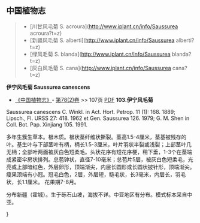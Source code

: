 

## 中国植物志

> * [川甘风毛菊  S.  acroura](http://www.iplant.cn/info/Saussurea acroura?t=z)
> * [新疆风毛菊  S.  alberti](http://www.iplant.cn/info/Saussurea alberti?t=z)
> * [绿风毛菊  S.  blanda](http://www.iplant.cn/info/Saussurea blanda?t=z)
> * [灰白风毛菊  S.  cana](http://www.iplant.cn/info/Saussurea cana?t=z)


**伊宁风毛菊 Saussurea canescens**

* [《中国植物志》](http://www.iplant.cn/frps)- [第78(2)卷](http://www.iplant.cn/frps/vol/78(2)) >> 107页 [PDF](http://www.iplant.cn/frps/pdf/78(2)/107.PDF)
**103.伊宁风毛菊**

Saussurea canescens C. Winkl. in Act. Hort. Petrop. 11 (1): 168. 1889; Lipsch., Fl. URSS 27: 418. 1962 et Gen. Saussurea 126. 1979; G. M. Shen in Coll. Bot. Pap. Xinjiang 105. 1991.

多年生簇生草本。根木质。根状茎纤维状撕裂。茎高1.5-4厘米，茎基被残存的叶。基生叶与下部茎叶有柄，柄长1.5-3厘米，叶片羽状半裂或浅裂；上部茎叶几无柄；全部叶两面被灰白色短柔毛。头状花序有短花序梗，稍下垂，1-3个在茎端成紧密伞房状排列。总苞钟状，直径7-10毫米；总苞片5层，被灰白色短柔毛，光亮或上部暗红色，外层卵形，顶端渐尖，内层长圆形或长圆状披针形，顶端渐尖。瘦果顶端有小冠。冠毛白色，2层，外层短，糙毛状，长3毫米，内层长，羽毛状，长1.1厘米。 花果期7-8月。

分布新疆（霍城）。生于砾石山坡，海拔不详。中亚地区有分布。模式标本采自中亚。



}